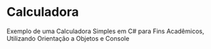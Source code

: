# Calculadora
 Exemplo de uma Calculadora Simples em C# para Fins Acadêmicos, Utilizando Orientação a Objetos e Console
